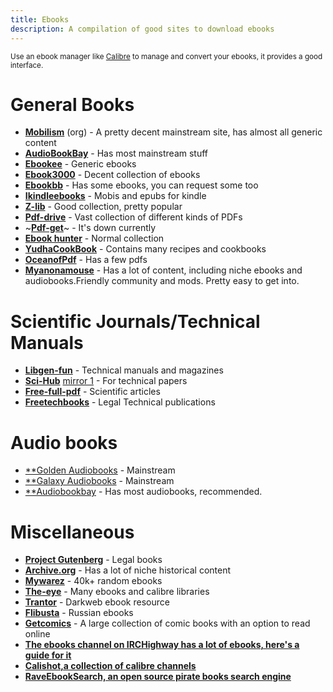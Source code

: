 ```yaml
---
title: Ebooks
description: A compilation of good sites to download ebooks
---
```


<sub>Use an ebook manager like [Calibre](https://calibre-ebook.com/) to manage and convert your ebooks, it provides a good interface.</sub>

# General Books
- [**Mobilism**](http://www.mobilism.me) (org) - A pretty decent mainstream site, has almost all generic content
- [**AudioBookBay**](http://www.audiobookbay.net/) - Has most mainstream stuff
- [**Ebookee**](http://www.Ebookee.com) - Generic ebooks
- [**Ebook3000**](http://www.Ebook3000.com) - Decent collection of ebooks
- [**Ebookbb**](https://www.ebookbb.com/) - Has some ebooks, you can request some too
- [**Ikindleebooks**](https://ikindlebooks.com/) - Mobis and epubs for kindle
- [**Z-lib**](http://www.z-lib.org/) - Good collection, pretty popular
- [**Pdf-drive**](https://www.pdfdrive.com/ ) - Vast collection of different kinds of PDFs
- ~[**Pdf-get**](http://www.pdfget.com/)~ - It's down currently
- [**Ebook hunter**](https://ebook-hunter.org/Books/) - Normal collection
- [**YudhaCookBook**](https://www.yudhacookbook.my.id/) - Contains many recipes and cookbooks
- [**OceanofPdf**](https://oceanofpdf.com/) - Has a few pdfs
- [**Myanonamouse**](https://www.myanonamouse.net/) - Has a lot of content, including niche ebooks and audiobooks.Friendly community and mods. Pretty easy to get into.

# Scientific Journals/Technical Manuals

- [**Libgen-fun**](http://www.libgen.fun/) - Technical manuals and magazines
- [**Sci-Hub**](https://sci-hub.se/) [mirror 1](sci-hub.ru) - For technical papers
- [**Free-full-pdf**](http://www.freefullpdf.com/) - Scientific articles
- [**Freetechbooks**](https://www.freetechbooks.com/) - Legal Technical publications

# Audio books
- [**Golden Audiobooks](https://goldenaudiobooks.com/) - Mainstream
- [**Galaxy Audiobooks](https://galaxyaudiobook.com/) - Mainstream
- [**Audiobookbay](http://www.audiobookbay.net/) - Has most audiobooks, recommended.

# Miscellaneous
- [**Project Gutenberg**](http://www.gutenberg.org/) - Legal books
- [**Archive.org**](https://archive.org/details/southerncookbook00lustrich/page/34/mode/2up) - Has a lot of niche historical content
- [**Mywarez**](https://mywarez.org/) - 40k+ random ebooks
- [**The-eye**](https://the-eye.eu/public/Books/) - Many ebooks and calibre libraries
- [**Trantor**](https://trantor.is/) - Darkweb ebook resource
- [**Flibusta**](https://flibusta.site/) - Russian ebooks
- [**Getcomics**](http://www.getcomics.info/) - A large collection of comic books with an option to read online
- [**The ebooks channel on IRCHighway has a lot of ebooks, here's a guide for it**](https://redd.it/2oftbu)
- [**Calishot,a collection of calibre channels**](https://redd.it/oh1673)
- [**RaveEbookSearch, an open source pirate books search engine**](https://ravebooksearch.com/?q=%s)
 


